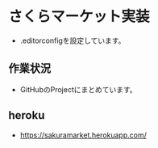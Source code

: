 # さくらマーケット実装

* .editorconfigを設定しています。

## 作業状況
 * GitHubのProjectにまとめています。

## heroku
 * https://sakuramarket.herokuapp.com/ 


